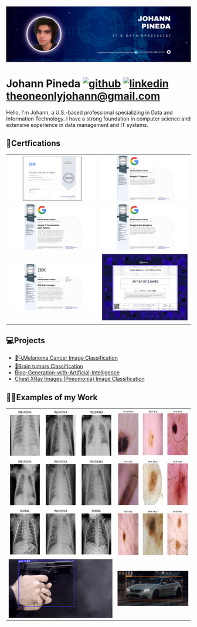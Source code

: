 ![I am a IT and data expert](banner.png)
# Johann Pineda [<img src='https://cdn.jsdelivr.net/npm/simple-icons@3.0.1/icons/github.svg' alt='github' height='30'>](https://github.com/theonejohann)  [<img src='https://cdn.jsdelivr.net/npm/simple-icons@3.0.1/icons/linkedin.svg' alt='linkedin' height='30'>](https://www.linkedin.com/in/johannpineda/) [theoneonlyjohann@gmail.com](theoneonlyjohann@gmail.com)

Hello, I'm Johann, a U.S.-based professional specializing in Data and Information Technology. I have a strong foundation in computer science and extensive experience in data management and IT systems. 

## 📃Certfications
<table>
  <tr>
    <td><img src="CERTIFICATE_LANDING_PAGE_DN7RV5GAJ4WD.jpeg" alt="Image 1" ></td>
    <td><img src="CERTIFICATE_LANDING_PAGE_EK7VKLKMVPSK.jpeg" alt="Image 2" ></td>
  </tr>
  <tr>
    <td><img src="CERTIFICATE_LANDING_PAGE_HLNWCX5BNY6B.jpeg" alt="Image 2" ></td>
    <td><img src="CERTIFICATE_LANDING_PAGE_XCF8VBGZWDMU.jpeg" alt="Image 4" ></td>
  </tr>
  <tr>
    <td><img src="CERTIFICATE_LANDING_PAGE_YVZPKC5BTBFJ.jpeg" alt="Image 2" ></td>
    <td><img src="Screenshot 2023-01-20 042101.png" alt="Image 4" ></td>
  </tr>
</table>


## 💻Projects
* [🔬🔍Melanoma Cancer Image Classification](https://www.kaggle.com/code/theoneandonlyp/melanoma-cancer-image-classification)
* [🧠Brain tumors Classification](https://www.kaggle.com/code/theoneandonlyp/brain-tumors-classification/notebook)
* [Blog-Generation-with-Artificial-Intelligence](https://github.com/theonejohann/Blog-Generation-with-Artificial-Intelligence)
* [Chest XRay Images (Pneumonia) Image Classification](https://www.kaggle.com/code/theoneandonlyp/chest-xray-images-pneumonia-image-classification/comments)


## 👩‍💻Examples of my Work

<table>
  <tr>
    <td><img src="image.png" alt="Image 1" height="400" width="1500"></td>
    <td><img src="image-4.png" alt="Image 2" height="400" width="800" ></td>
  </tr>
  <tr>
    <td><img src="image-1.png" alt="Image 2" ></td>
    <td><img src="image-2.png" alt="Image 4" ></td>
  </tr>
</table>




